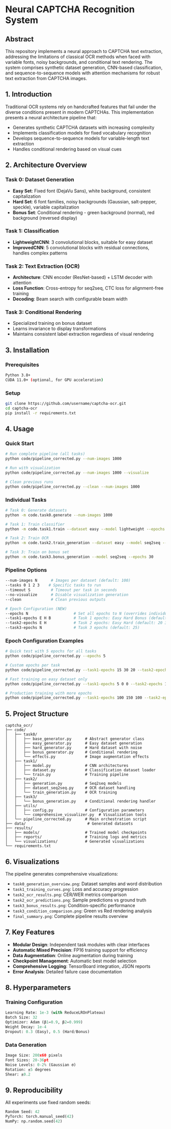 # Neural CAPTCHA Recognition System

## Abstract

This repository implements a neural approach to CAPTCHA text extraction, addressing the limitations of classical OCR methods when faced with variable fonts, noisy backgrounds, and conditional text rendering. The system comprises synthetic dataset generation, CNN-based classification, and sequence-to-sequence models with attention mechanisms for robust text extraction from CAPTCHA images.

## 1. Introduction

Traditional OCR systems rely on handcrafted features that fail under the diverse conditions present in modern CAPTCHAs. This implementation presents a neural architecture pipeline that:
- Generates synthetic CAPTCHA datasets with increasing complexity
- Implements classification models for fixed vocabulary recognition
- Develops sequence-to-sequence models for variable-length text extraction
- Handles conditional rendering based on visual cues

## 2. Architecture Overview

### Task 0: Dataset Generation
- **Easy Set**: Fixed font (DejaVu Sans), white background, consistent capitalization
- **Hard Set**: 6 font families, noisy backgrounds (Gaussian, salt-pepper, speckle), variable capitalization
- **Bonus Set**: Conditional rendering - green background (normal), red background (reversed display)

### Task 1: Classification
- **LightweightCNN**: 3 convolutional blocks, suitable for easy dataset
- **ImprovedCNN**: 5 convolutional blocks with residual connections, handles complex patterns

### Task 2: Text Extraction (OCR)
- **Architecture**: CNN encoder (ResNet-based) + LSTM decoder with attention
- **Loss Function**: Cross-entropy for seq2seq, CTC loss for alignment-free training
- **Decoding**: Beam search with configurable beam width

### Task 3: Conditional Rendering
- Specialized training on bonus dataset
- Learns invariance to display transformations
- Maintains consistent label extraction regardless of visual rendering

## 3. Installation

### Prerequisites
```bash
Python 3.8+
CUDA 11.0+ (optional, for GPU acceleration)
```

### Setup
```bash
git clone https://github.com/username/captcha-ocr.git
cd captcha-ocr
pip install -r requirements.txt
```

## 4. Usage

### Quick Start
```bash
# Run complete pipeline (all tasks)
python code/pipeline_corrected.py --num-images 1000

# Run with visualization
python code/pipeline_corrected.py --num-images 1000 --visualize

# Clean previous runs
python code/pipeline_corrected.py --clean --num-images 1000
```

### Individual Tasks
```bash
# Task 0: Generate datasets
python -m code.task0.generate --num-images 1000

# Task 1: Train classifier
python -m code.task1.train --dataset easy --model lightweight --epochs 30

# Task 2: Train OCR
python -m code.task2.train_generation --dataset easy --model seq2seq --epochs 50

# Task 3: Train on bonus set
python -m code.task3.bonus_generation --model seq2seq --epochs 30
```

### Pipeline Options
```bash
--num-images N      # Images per dataset (default: 100)
--tasks 0 1 2 3    # Specific tasks to run
--timeout S         # Timeout per task in seconds
--no-visualize      # Disable visualization generation
--clean             # Clean previous outputs

# Epoch Configuration (NEW)
--epochs N                    # Set all epochs to N (overrides individual settings)
--task1-epochs E H B          # Task 1 epochs: Easy Hard Bonus (default: 10 50 30)
--task2-epochs E H            # Task 2 epochs: Easy Hard (default: 20 30)
--task3-epochs N              # Task 3 epochs (default: 25)
```

### Epoch Configuration Examples
```bash
# Quick test with 5 epochs for all tasks
python code/pipeline_corrected.py --epochs 5

# Custom epochs per task
python code/pipeline_corrected.py --task1-epochs 15 30 20 --task2-epochs 25 35 --task3-epochs 30

# Fast training on easy dataset only
python code/pipeline_corrected.py --task1-epochs 5 0 0 --task2-epochs 10 0 --tasks 1 2

# Production training with more epochs
python code/pipeline_corrected.py --task1-epochs 100 150 100 --task2-epochs 80 100 --task3-epochs 75
```

## 5. Project Structure

```
captcha_ocr/
├── code/
│   ├── task0/
│   │   ├── base_generator.py      # Abstract generator class
│   │   ├── easy_generator.py      # Easy dataset generation
│   │   ├── hard_generator.py      # Hard dataset with noise
│   │   ├── bonus_generator.py     # Conditional rendering
│   │   └── effects.py             # Image augmentation effects
│   ├── task1/
│   │   ├── model.py               # CNN architectures
│   │   ├── dataset.py             # Classification dataset loader
│   │   └── train.py               # Training pipeline
│   ├── task2/
│   │   ├── generation.py          # Seq2seq models
│   │   ├── dataset_seq2seq.py     # OCR dataset handling
│   │   └── train_generation.py    # OCR training
│   ├── task3/
│   │   └── bonus_generation.py    # Conditional rendering handler
│   ├── utils/
│   │   ├── config.py              # Configuration parameters
│   │   └── comprehensive_visualizer.py  # Visualization tools
│   └── pipeline_corrected.py      # Main orchestration script
├── data/                           # Generated datasets
├── results/
│   ├── models/                    # Trained model checkpoints
│   ├── reports/                   # Training logs and metrics
│   └── visualizations/            # Generated visualizations
└── requirements.txt
```

## 6. Visualizations

The pipeline generates comprehensive visualizations:
- `task0_generation_overview.png`: Dataset samples and word distribution
- `task1_training_curves.png`: Loss and accuracy progression
- `task2_ocr_results.png`: CER/WER metrics comparison
- `task2_ocr_predictions.png`: Sample predictions vs ground truth
- `task3_bonus_results.png`: Condition-specific performance
- `task3_condition_comparison.png`: Green vs Red rendering analysis
- `final_summary.png`: Complete pipeline results overview

## 7. Key Features

- **Modular Design**: Independent task modules with clear interfaces
- **Automatic Mixed Precision**: FP16 training support for efficiency
- **Data Augmentation**: Online augmentation during training
- **Checkpoint Management**: Automatic best model selection
- **Comprehensive Logging**: TensorBoard integration, JSON reports
- **Error Analysis**: Detailed failure case documentation

## 8. Hyperparameters

### Training Configuration
```python
Learning Rate: 1e-3 (with ReduceLROnPlateau)
Batch Size: 32
Optimizer: Adam (β1=0.9, β2=0.999)
Weight Decay: 1e-4
Dropout: 0.3 (Easy), 0.5 (Hard/Bonus)
```

### Data Generation
```python
Image Size: 200x60 pixels
Font Sizes: 20-36pt
Noise Levels: 0-2% (Gaussian σ)
Rotation: ±5 degrees
Shear: ±0.2
```

## 9. Reproducibility

All experiments use fixed random seeds:
```python
Random Seed: 42
PyTorch: torch.manual_seed(42)
NumPy: np.random.seed(42)
```

